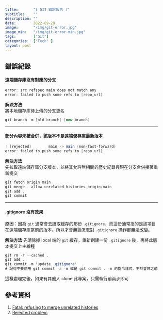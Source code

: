 ```yaml
---
title:       "[ GIT 錯誤報告 ]"
subtitle:    ""
description: ""
date:        2022-09-28
image:       "/img/git-error.jpg"
image_min:   "/img/git-error-min.jpg"
tags:        ["Git"]
categories:  ["Tech" ]
layout: post
---
```

## 錯誤紀錄

#### 遠端儲存庫沒有對應的分支  
```csharp
error: src refspec main does not match any 
error: failed to push some refs to [repo_url]
```
**解決方法**  
將本地儲存庫待上傳的分支更名
```csharp 
git branch -m [old branch] [new branch] 
```

---


#### 部分內容未被合併，該版本不是遠端儲存庫最新版本
```csharp
! [rejected]        main -> main (non-fast-forward)  
error: failed to push some refs to [repo_url]
```
**解決方法**  
先拉取遠端儲存庫分支版本，並將其允許無相關的歷史紀錄與現在分支合併接著重新提交
```csharp  
git fetch origin main
git merge --allow-unrelated-histories origin/main  
git add .  
git commit
```

---

#### .gitignore 沒有效果
原因：因為 `git` 通常會去讀取緩存的那份 `.gitignore`，而這份通常指的是該項目在遠端儲存庫當前的版本，所以才會無論怎麼對 `.gitignore` 操作都無法改變。  

**解決方法**
先清除掉 local 端的 `git` 緩存，重新創建一份 `.gitignore` 後，再將此版本提交上主線程
```csharp
git rm -r --cached .
git add .
git commit -m 'update .gitignore'
# 記得不要使用 git commit -a -m 或是 git commit . -m 的指令樣式，不然會將之前的內容也新增回來
```
這樣處理完後，如果有其他人 clone 此專案，只需執行前兩步即可

## 參考資料
1. [Fatal: refusing to merge unrelated histories](https://developer.aliyun.com/article/614459)  
2. [Rejected problem](https://blog.csdn.net/qq_27249535/article/details/121906285)  